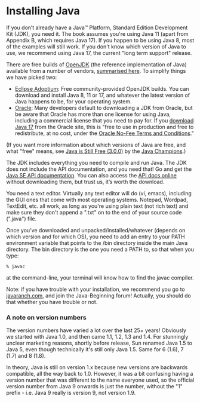 # Installing Java

If you don’t already have a Java&trade; Platform, Standard Edition Development Kit (JDK), you need it. The book assumes you're using Java 11 (apart from Appendix B, which requires Java 17). If you happen to be using Java 8, most of the examples will still work. If you don't know which version of Java to use, we recommend using Java 17, the current "long term support" release.

There are free builds of [OpenJDK](https://openjdk.java.net/) (the reference implementation of Java) available from a number of vendors, [summarised here](https://medium.com/@javachampions/java-is-still-free-3-0-0-ocrt-2021-bca75c88d23b#04b1). To simplify things we have picked two:
 - [Eclipse Adoptium](https://adoptium.net/): Free community-provided OpenJDK builds. You can download and install Java 8, 11 or 17, and whatever the latest version of Java happens to be, for your operating system.
 - [Oracle](https://www.oracle.com/java/technologies/downloads/): Many developers default to downloading a JDK from Oracle, but be aware that Oracle has more than one license for using Java, including a commercial license that you need to pay for. If you [download Java 17](https://www.oracle.com/java/technologies/downloads/#jdk17-windows) from the Oracle site, this is "free to use in production and free to redistribute, at no cost, under the [Oracle No-Fee Terms and Conditions](https://www.oracle.com/downloads/licenses/no-fee-license.html)."

(If you want more information about which versions of Java are free, and what "free" means, see [Java is Still Free (3.0.0)](https://medium.com/@javachampions/java-is-still-free-3-0-0-ocrt-2021-bca75c88d23b) by the [Java Champions](https://dev.java/community/jcs/).) 


The JDK includes everything you need to compile and run Java. The JDK does not include the API documentation, and you need that! Go and get the [Java SE API documentation](https://www.oracle.com/java/technologies/javase-jdk17-doc-downloads.html). You can also access the [API docs online](https://docs.oracle.com/en/java/javase/17/) without downloading them, but trust us, it’s worth the download.

You need a text editor. Virtually any text editor will do (vi, emacs), including the GUI ones that come with most operating systems. Notepad, Wordpad, TextEdit, etc. all work, as long as you're using plain text (not rich text) and make sure they don't append a ".txt" on to the end of your source code (".java") file.

Once you’ve downloaded and unpacked/installed/whatever (depends on which version and for which OS), you need to add an entry to your PATH environment variable that points to the /bin directory inside the main Java directory. The bin directory is the one you need a PATH to, so that when you type:
```
% javac
```
at the command-line, your terminal will know how to find the javac compiler.

Note: if you have trouble with your installation, we recommend you go to [javaranch.com](https://javaranch.com/), and join the Java-Beginning forum! Actually, you should do that whether you have trouble or not.



### A note on version numbers
The version numbers have varied a lot over the last 25+ years! Obviously we started with Java 1.0, and then came 1.1, 1.2, 1.3 and 1.4. For stunningly unclear marketing reasons, shortly before release, Sun renamed Java 1.5 to Java 5, even though technically it's still only Java 1.5. Same for 6 (1.6), 7 (1.7) and 8 (1.8).

In theory, Java is still on version 1.x because new versions are backwards compatible, all the way back to 1.0. However, it was a bit confusing having a version number that was different to the name everyone used, so the official version number from Java 9 onwards is just the number, without the "1" prefix - i.e. Java 9 really is version 9, not version 1.9. 